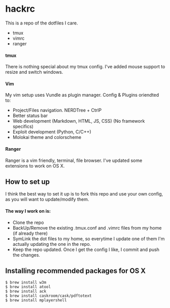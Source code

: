 # hackrc

This is a repo of the dotfiles I care.

- tmux
- vimrc
- ranger

#### tmux

There is nothing special about my tmux config. I've added mouse support to resize and switch windows.

#### Vim

My vim setup uses Vundle as plugin manager. Config & Plugins oriendted to:
- Project/Files navigation. NERDTree + CtrlP
- Better status bar
- Web development (Markdown, HTML, JS, CSS) (No framework specifics)
- Exploit development (Python, C/C++)
- Molokai theme and colorscheme

#### Ranger

Ranger is a vim friendly, terminal, file browser. I've updated some extensions to work on OS X.

## How to set up

I think the best way to set it up is to fork this repo and use your own config, as you will want to update/modify them.

#### The way I work on is:

- Clone the repo
- BackUp/Remove the existing .tmux.conf and .vimrc files from my home (if already there)
- SymLink the dot files to my home, so everytime I update one of them I'm actually updating the one in the repo.
- Keep the repo updated. Once I get the config I like, I commit and push the changes.


## Installing recommended packages for OS X

```
$ brew install w3m
$ brew install atool
$ brew install ack
$ brew install caskroom/cask/pdftotext
$ brew install mplayershell
```

